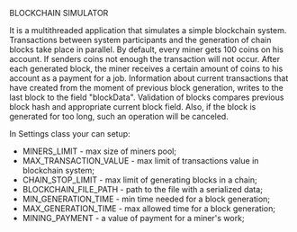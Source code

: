 BLOCKCHAIN SIMULATOR

It is a multithreaded application that simulates a simple blockchain system.
Transactions between system participants and the generation of chain blocks take place in parallel.
By default, every miner gets 100 coins on his account.
If senders coins not enough the transaction will not occur.
After each generated block, the miner receives a certain amount of coins to his account as a payment for a job.
Information about current transactions that have created from the moment of previous block generation, writes to the 
last block to the field "blockData". Validation of blocks compares previous block hash and appropriate current block field. 
Also, if the block is generated for too long, such an operation will be canceled.

In Settings class your can setup:
- MINERS_LIMIT - max size of miners pool;
- MAX_TRANSACTION_VALUE - max limit of transactions value in blockchain system;
- CHAIN_STOP_LIMIT - max limit of generating blocks in a chain;
- BLOCKCHAIN_FILE_PATH - path to the file with a serialized data;
- MIN_GENERATION_TIME - min time needed for a block generation;
- MAX_GENERATION_TIME - max allowed time for a block generation;
- MINING_PAYMENT - a value of payment for a miner's work;

